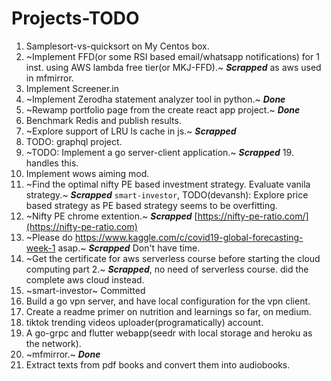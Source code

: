 # Projects-TODO

1. Samplesort-vs-quicksort on My Centos box.
2. ~Implement FFD(or some RSI based email/whatsapp notifications) for 1 inst. using AWS lambda free tier(or MKJ-FFD).~ ***Scrapped*** as aws used in mfmirror.
3. Implement Screener.in
4. ~Implement Zerodha statement analyzer tool in python.~ ***Done***
5. ~Rewamp portfolio page from the create react app project.~ ***Done***
6. Benchmark Redis and publish results.
7. ~Explore support of LRU ls cache in js.~ ***Scrapped***
8. TODO: graphql project.
9. ~TODO: Implement a go server-client application.~ ***Scrapped*** 19. handles this.
10. Implement wows aiming mod.
11. ~Find the optimal nifty PE based investment strategy. Evaluate vanila strategy.~ ***Scrapped*** `smart-investor`, TODO(devansh): Explore price based strategy as PE based strategy seems to be overfitting.
12. ~Nifty PE chrome extention.~ ***Scrapped*** [https://nifty-pe-ratio.com/](https://nifty-pe-ratio.com)
13. ~Please do https://www.kaggle.com/c/covid19-global-forecasting-week-1 asap.~ ***Scrapped*** Don't have time.
14. ~Get the certificate for aws serverless course before starting the cloud computing part 2.~ ***Scrapped***, no need of serverless course. did the complete aws cloud instead.
15. ~smart-investor~ Committed
16. Build a go vpn server, and have local configuration for the vpn client.
17. Create a readme primer on nutrition and learnings so far, on medium.
18. tiktok trending videos uploader(programatically) account.
20. A go-grpc and flutter webapp(seedr with local storage and heroku as the network).
21. ~mfmirror.~ ***Done***
22. Extract texts from pdf books and convert them into audiobooks.

